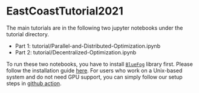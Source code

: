 # EastCoastTutorial2021

The main tutorials are in the following two jupyter notebooks under the tutorial directory.

* Part 1: tutorial/Parallel-and-Distributed-Optimization.ipynb
* Part 2: tutorial/Decentralized-Optimization.ipynb

To run these two notebooks, you have to install [`BlueFog`](https://github.com/Bluefog-Lib/bluefog) library first. Please follow the installation guide [here](https://bluefog-lib.github.io/bluefog/install.html). For users who work on a Unix-based system and do not need GPU support, you can simply follow our setup steps in [github action](https://github.com/ybc1991/EastCoastTutorial2021/blob/main/.github/workflows/notebook_test.yml).
